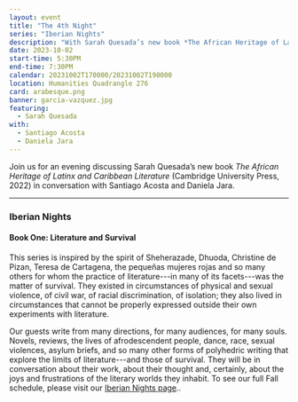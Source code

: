 ```yaml
---
layout: event
title: "The 4th Night"
series: "Iberian Nights"
description: "With Sarah Quesada’s new book *The African Heritage of Latinx and Caribbean Literature*"
date: 2023-10-02
start-time: 5:30PM
end-time: 7:30PM
calendar: 20231002T170000/20231002T190000
location: Humanities Quadrangle 276
card: arabesque.png
banner: garcia-vazquez.jpg
featuring:
  - Sarah Quesada
with:
  - Santiago Acosta
  - Daniela Jara
---
```


Join us for an evening discussing Sarah Quesada’s new book _The African Heritage of Latinx and Caribbean Literature_ (Cambridge University Press, 2022) in conversation with Santiago Acosta and Daniela Jara.

---

### Iberian Nights

#### Book One: Literature and Survival

This series is inspired by the spirit of Sheherazade, Dhuoda, Christine de Pizan, Teresa de Cartagena, the pequeñas mujeres rojas and so many others for whom the practice of literature---in many of its facets---was the matter of survival. They existed in circumstances of physical and sexual violence, of civil war, of racial discrimination, of isolation; they also lived in circumstances that cannot be properly expressed outside their own experiments with literature.

Our guests write from many directions, for many audiences, for many souls. Novels, reviews, the lives of afrodescendent people, dance, race, sexual violences, asylum briefs, and so many other forms of polyhedric writing that explore the limits of literature---and those of survival. They will be in conversation about their work, about their thought and, certainly, about the joys and frustrations of the literary worlds they inhabit. To see our full Fall schedule, please visit our [Iberian Nights page](https://creativeforum.yale.edu/special/iberian-nights.html)..
